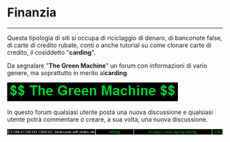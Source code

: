 # Finanzia
---
Questa tipologia di siti si occupa di riciclaggio di denaro, di banconote false, di carte di credito rubate, conti o anche tutorial su come clonare carte di credito, il cosiddetto "**carding**".

Da segnalare "**The Green Machine**" un forum con informazioni di vario genere, ma soprattutto in merito al**carding**.

![](greenmachine.PNG)

In questo forum qualsiasi utente posta una nuova discussione e qualsiasi utente potrà commentare o creare, a sua volta, una nuova discussione.

![](green2.PNG)
